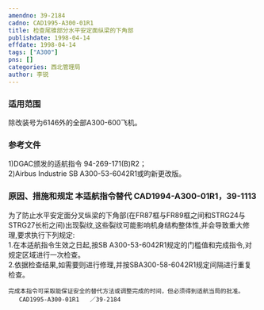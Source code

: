 ```yaml
---
amendno: 39-2184  
cadno: CAD1995-A300-01R1  
title: 检查尾锥部分水平安定面纵梁的下角部  
publishdate: 1998-04-14  
effdate: 1998-04-14  
tags: ["A300"]  
pns: []  
categories: 西北管理局  
author: 李锐  
---
```

  
### 适用范围  
除改装号为6146外的全部A300-600飞机。  
  
<!--more-->  
### 参考文件  
1)DGAC颁发的适航指令 94-269-171(B)R2；  
    2)Airbus Industrie SB A300-53-6042R1或昀新更改版。  
  
### 原因、措施和规定 本适航指令替代 CAD1994-A300-01R1，39-1113  
为了防止水平安定面分叉纵梁的下角部(在FR87框与FR89框之间和STRG24与STRG27长桁之间)出现裂纹,这些裂纹可能影响机身结构整体性,并会导致重大修理,要求执行下列规定:  
    1.在本适航指令生效之日起,按SB A300-53-6042R1规定的门槛值和完成指令,对规定区域进行一次检查。  
    2.依据检查结果,如需要则进行修理,并按SBA300-58-6042R1规定间隔进行重复检查。  
  
    完成本指令可采取能保证安全的替代方法或调整完成的时间，但必须得到适航当局的批准。  
       CAD1995-A300-01R1   ／39-2184  

